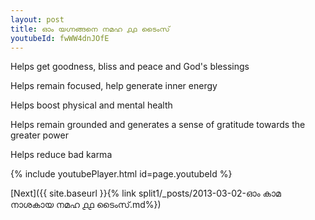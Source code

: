 ```yaml
---
layout: post
title: ഓം യഗ്നങ്ങനെ നമഹ ൧൧ ടൈംസ്
youtubeId: fwWW4dnJOfE
---
```

 
 
Helps get goodness, bliss and peace and God's blessings
 
Helps remain focused, help generate inner energy 
 
Helps boost physical and mental health 
 
Helps remain grounded and generates a sense of gratitude towards the greater power 
 
Helps reduce bad karma
 
 
 
 


{% include youtubePlayer.html id=page.youtubeId %}
 
[Next]({{ site.baseurl }}{% link  split1/_posts/2013-03-02-ഓം കാമ നാശകായ നമഹ ൧൧ ടൈംസ്.md%})
 
